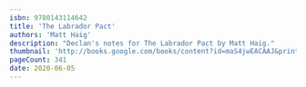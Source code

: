 ```yaml
---
isbn: 9780143114642
title: 'The Labrador Pact'
authors: 'Matt Haig'
description: "Declan's notes for The Labrador Pact by Matt Haig."
thumbnail: 'http://books.google.com/books/content?id=maS4jwEACAAJ&printsec=frontcover&img=1&zoom=5&source=gbs_api'
pageCount: 341
date: 2020-06-05
---
```

